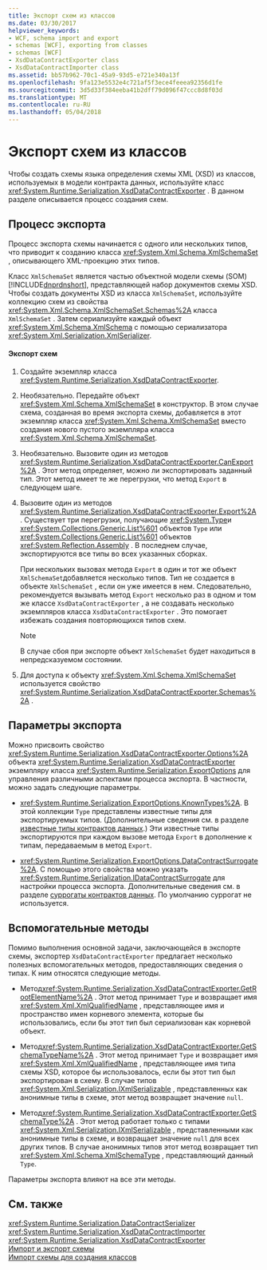 ```yaml
---
title: Экспорт схем из классов
ms.date: 03/30/2017
helpviewer_keywords:
- WCF, schema import and export
- schemas [WCF], exporting from classes
- schemas [WCF]
- XsdDataContractExporter class
- XsdDataContractImporter class
ms.assetid: bb57b962-70c1-45a9-93d5-e721e340a13f
ms.openlocfilehash: 9fa123e5532e4c721af5f3ece4feeea92356d1fe
ms.sourcegitcommit: 3d5d33f384eeba41b2dff79d096f47ccc8d8f03d
ms.translationtype: MT
ms.contentlocale: ru-RU
ms.lasthandoff: 05/04/2018
---
```

# <a name="exporting-schemas-from-classes"></a>Экспорт схем из классов
Чтобы создать схемы языка определения схемы XML (XSD) из классов, используемых в модели контракта данных, используйте класс <xref:System.Runtime.Serialization.XsdDataContractExporter> . В данном разделе описывается процесс создания схем.  
  
## <a name="the-export-process"></a>Процесс экспорта  
 Процесс экспорта схемы начинается с одного или нескольких типов, что приводит к созданию класса <xref:System.Xml.Schema.XmlSchemaSet> , описывающего XML-проекцию этих типов.  
  
 Класс `XmlSchemaSet` является частью объектной модели схемы (SOM) [!INCLUDE[dnprdnshort](../../../../includes/dnprdnshort-md.md)], представляющей набор документов схемы XSD. Чтобы создать документы XSD из класса `XmlSchemaSet`, используйте коллекцию схем из свойства <xref:System.Xml.Schema.XmlSchemaSet.Schemas%2A> класса `XmlSchemaSet` . Затем сериализуйте каждый объект <xref:System.Xml.Schema.XmlSchema> с помощью сериализатора <xref:System.Xml.Serialization.XmlSerializer>.  
  
#### <a name="to-export-schemas"></a>Экспорт схем  
  
1.  Создайте экземпляр класса <xref:System.Runtime.Serialization.XsdDataContractExporter>.  
  
2.  Необязательно. Передайте объект <xref:System.Xml.Schema.XmlSchemaSet> в конструктор. В этом случае схема, созданная во время экспорта схемы, добавляется в этот экземпляр класса <xref:System.Xml.Schema.XmlSchemaSet> вместо создания нового пустого экземпляра класса <xref:System.Xml.Schema.XmlSchemaSet>.  
  
3.  Необязательно. Вызовите один из методов <xref:System.Runtime.Serialization.XsdDataContractExporter.CanExport%2A> . Этот метод определяет, можно ли экспортировать заданный тип. Этот метод имеет те же перегрузки, что метод `Export` в следующем шаге.  
  
4.  Вызовите один из методов <xref:System.Runtime.Serialization.XsdDataContractExporter.Export%2A> . Существует три перегрузки, получающие <xref:System.Type>и <xref:System.Collections.Generic.List%601> объектов `Type` или <xref:System.Collections.Generic.List%601> объектов <xref:System.Reflection.Assembly> . В последнем случае, экспортируются все типы во всех указанных сборках.  
  
     При нескольких вызовах метода `Export` в один и тот же объект `XmlSchemaSet`добавляется несколько типов. Тип не создается в объекте `XmlSchemaSet` , если он уже имеется в нем. Следовательно, рекомендуется вызывать метод `Export` несколько раз в одном и том же классе `XsdDataContractExporter` , а не создавать несколько экземпляров класса `XsdDataContractExporter` . Это помогает избежать создания повторяющихся типов схем.  
  
    > [!NOTE]
    >  В случае сбоя при экспорте объект `XmlSchemaSet` будет находиться в непредсказуемом состоянии.  
  
5.  Для доступа к объекту <xref:System.Xml.Schema.XmlSchemaSet> используется свойство <xref:System.Runtime.Serialization.XsdDataContractExporter.Schemas%2A> .  
  
## <a name="export-options"></a>Параметры экспорта  
 Можно присвоить свойство <xref:System.Runtime.Serialization.XsdDataContractExporter.Options%2A> объекта <xref:System.Runtime.Serialization.XsdDataContractExporter> экземпляру класса <xref:System.Runtime.Serialization.ExportOptions> для управления различными аспектами процесса экспорта. В частности, можно задать следующие параметры.  
  
-   <xref:System.Runtime.Serialization.ExportOptions.KnownTypes%2A>. В этой коллекции `Type` представлены известные типы для экспортируемых типов. (Дополнительные сведения см. в разделе [известные типы контрактов данных](../../../../docs/framework/wcf/feature-details/data-contract-known-types.md).) Эти известные типы экспортируются при каждом вызове метода `Export` в дополнение к типам, передаваемым в метод `Export`.  
  
-   <xref:System.Runtime.Serialization.ExportOptions.DataContractSurrogate%2A>. С помощью этого свойства можно указать <xref:System.Runtime.Serialization.IDataContractSurrogate> для настройки процесса экспорта. Дополнительные сведения см. в разделе [суррогаты контрактов данных](../../../../docs/framework/wcf/extending/data-contract-surrogates.md). По умолчанию суррогат не используется.  
  
## <a name="helper-methods"></a>Вспомогательные методы  
 Помимо выполнения основной задачи, заключающейся в экспорте схемы, экспортер `XsdDataContractExporter` предлагает несколько полезных вспомогательных методов, предоставляющих сведения о типах. К ним относятся следующие методы.  
  
-   Метод<xref:System.Runtime.Serialization.XsdDataContractExporter.GetRootElementName%2A> . Этот метод принимает `Type` и возвращает имя <xref:System.Xml.XmlQualifiedName> , представляющее имя и пространство имен корневого элемента, которые бы использовались, если бы этот тип был сериализован как корневой объект.  
  
-   Метод<xref:System.Runtime.Serialization.XsdDataContractExporter.GetSchemaTypeName%2A> . Этот метод принимает `Type` и возвращает имя <xref:System.Xml.XmlQualifiedName> , представляющее имя типа схемы XSD, которое бы использовалось, если бы этот тип был экспортирован в схему. В случае типов <xref:System.Xml.Serialization.IXmlSerializable> , представленных как анонимные типы в схеме, этот метод возвращает значение `null`.  
  
-   Метод<xref:System.Runtime.Serialization.XsdDataContractExporter.GetSchemaType%2A> . Этот метод работает только с типами <xref:System.Xml.Serialization.IXmlSerializable> , представленными как анонимные типы в схеме, и возвращает значение `null` для всех других типов. В случае анонимных типов этот метод возвращает тип <xref:System.Xml.Schema.XmlSchemaType> , представляющий данный `Type`.  
  
 Параметры экспорта влияют на все эти методы.  
  
## <a name="see-also"></a>См. также  
 <xref:System.Runtime.Serialization.DataContractSerializer>  
 <xref:System.Runtime.Serialization.XsdDataContractImporter>  
 <xref:System.Runtime.Serialization.XsdDataContractExporter>  
 [Импорт и экспорт схемы](../../../../docs/framework/wcf/feature-details/schema-import-and-export.md)  
 [Импорт схемы для создания классов](../../../../docs/framework/wcf/feature-details/importing-schema-to-generate-classes.md)
